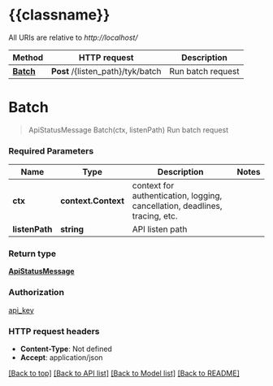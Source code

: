 # {{classname}}

All URIs are relative to *http://localhost/*

Method | HTTP request | Description
------------- | ------------- | -------------
[**Batch**](BatchRequestsApi.md#Batch) | **Post** /{listen_path}/tyk/batch | Run batch request

# **Batch**
> ApiStatusMessage Batch(ctx, listenPath)
Run batch request

### Required Parameters

Name | Type | Description  | Notes
------------- | ------------- | ------------- | -------------
 **ctx** | **context.Context** | context for authentication, logging, cancellation, deadlines, tracing, etc.
  **listenPath** | **string**| API listen path | 

### Return type

[**ApiStatusMessage**](apiStatusMessage.md)

### Authorization

[api_key](../README.md#api_key)

### HTTP request headers

 - **Content-Type**: Not defined
 - **Accept**: application/json

[[Back to top]](#) [[Back to API list]](../README.md#documentation-for-api-endpoints) [[Back to Model list]](../README.md#documentation-for-models) [[Back to README]](../README.md)

